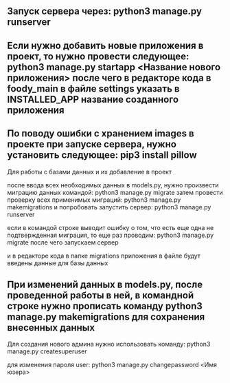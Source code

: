 Запуск сервера через: python3 manage.py runserver
------------------------------------------------
Если нужно добавить новые приложения в проект, то нужно провести следующее:
python3 manage.py startapp <Название нового приложения>
после чего в редакторе кода в foody_main в файле settings указать в INSTALLED_APP название созданного приложения
------------------------------------------------
По поводу ошибки с хранением images в проекте при запуске сервера, нужно установить следующее: pip3 install pillow
------------------------------------------------
Для работы с базами данных и их добавление в проект

после ввода всех необходимых данных в models.py, нужно произвести миграцию данных командой: python3 manage.py migrate
затем провести проверку всех применимых миграций: python3 manage.py makemigrations
и попробовать запустить сервер: python3 manage.py runserver

если в командой строке выводит ошибку о том, что есть еще одна не подтвержденная миграция, то еще раз проводим: python3 manage.py migrate
после чего запускаем сервер

 и в редакторе кода в папке migrations приложения в файле будут введены данные для базы данных

При изменений данных в models.py, после проведенной работы в ней, в командной строке нужно прописать команду python3 manage.py makemigrations 
для сохранения внесенных данных
-----------------------------------------------
Для создания нового админа нужно использовать команду:
python3 manage.py createsuperuser

для изменения пароля user: python3 manage.py changepassword <Имя юзера>
